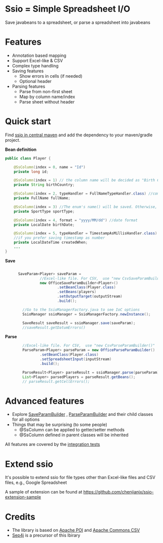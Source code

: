 # Ssio = Simple Spreadsheet I/O

Save javabeans to a spreadsheet, or parse a spreadsheet into javabeans

# Features
* Annotation based mapping
* Support Excel-like & CSV 
* Complex type handling 
* Saving features
  * Show errors in cells (if needed) 
  * Optional header 
* Parsing features
  * Parse from non-first sheet
  * Map by column name/index
  * Parse sheet without header 
  
# Quick start

Find [ssio in central maven](https://search.maven.org/search?q=a:ssio) and add the dependency to your maven/gradle project.

**Bean definition** 

```java
public class Player {

    @SsColumn(index = 0, name = "Id")
    private long id;

    @SsColumn(index = 1) // the column name will be decided as "Birth Country"
    private String birthCountry;

    @SsColumn(index = 2, typeHandler = FullNameTypeHandler.class) //complex prop type
    private FullName fullName;

    @SsColumn(index = 3) //The enum's name() will be saved. Otherwise, use a typeHandler
    private SportType sportType;

    @SsColumn(index = 4, format = "yyyy/MM/dd") //date format
    private LocalDate birthDate;

    @SsColumn(index = 5, typeHandler = TimestampAsMillisHandler.class)
    //if you prefer saving timestamp as number
    private LocalDateTime createdWhen;
    ...
}
```

**Save** 
```java

      SaveParam<Player> saveParam =
                //Excel-like file. For CSV,  use "new CsvSaveParamBuilder()"
                new OfficeSaveParamBuilder<Player>()  
                        .setBeanClass(Player.class)
                        .setBeans(players)
                        .setOutputTarget(outputStream)
                        .build();

        //Go to the SsioManagerFactory.java to see IoC options
        SsioManager ssioManager = SsioManagerFactory.newInstance();

        SaveResult saveResult = ssioManager.save(saveParam);
        //saveResult.getDatumErrors()

```

**Parse**
```java
        //Excel-like file. For CSV,  use "new CsvParseParamBuilder()"
        ParseParam<Player> parseParam = new OfficeParseParamBuilder()
                .setBeanClass(Player.class)
                .setSpreadsheetInput(inputStream)
                .build();

        ParseResult<Player> parseResult = ssioManager.parse(parseParam);
        List<Player> parsedPlayers = parseResult.getBeans();
        // parseResult.getCellErrors();

```  

# Advanced features

* Explore [SaveParamBuilder](src/main/java/org/ssio/api/external/save/SaveParamBuilder.java) , [ParseParamBuilder](src/main/java/org/ssio/api/external/parse/ParseParamBuilder.java) and their child classes for all options
* Things that may be surprising (to some people)
  * @SsColumn can be applied to getter/setter methods
  * @SsColumn defined in parent classes will be inherited

All features are covered by the [integration tests](/src/test/java/org/ssio/integrationtest/cases)
  
# Extend ssio
It's possible to extend ssio for file types other than Excel-like files and CSV files, e.g., Google Spreadsheet

A sample of extension can be found at https://github.com/chenjianjx/ssio-extension-sample
    

# Credits
* The library is based on [Apache POI](https://poi.apache.org/) and [Apache Commons CSV](https://commons.apache.org/proper/commons-csv/index.html)
* [Sep4j](https://github.com/chenjianjx/sep4j) is a precursor of this lbirary
